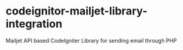 # codeignitor-mailjet-library-integration
Mailjet API based CodeIgniter Library for sending email through PHP
